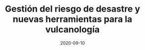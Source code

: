 ---
type: invited talk
highlight: True
authors: ['Sébastien Valade']
title: "Gestión del riesgo de desastre y nuevas herramientas para la vulcanología"
event: Ciclo de Conversaciones CIGIDEN - Re-pensando la Gestión del Riesgo de Desastre y la Resiliencia
event_url: https://www.cigiden.cl/gestion-del-riesgo-de-desastre-y-nuevas-herramientas-para-la-vulcanologia/
location: CIGIDEN (Centro Nacional de Investigación para la Gestión Integrada de Desastres Naturales)
address:
  city: online
  country: Chile
date: 2020-09-10
all_day: False
---